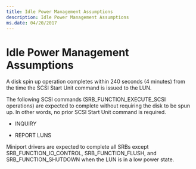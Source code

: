 ```yaml
---
title: Idle Power Management Assumptions
description: Idle Power Management Assumptions
ms.date: 04/20/2017
---
```


# Idle Power Management Assumptions

A disk spin up operation completes within 240 seconds (4 minutes) from the time the SCSI Start Unit command is issued to the LUN.

The following SCSI commands (SRB_FUNCTION_EXECUTE_SCSI operations) are expected to complete without requiring the disk to be spun up. In other words, no prior SCSI Start Unit command is required.

- INQUIRY

- REPORT LUNS

Miniport drivers are expected to complete all SRBs except SRB_FUNCTION_IO_CONTROL, SRB_FUNCTION_FLUSH, and SRB_FUNCTION_SHUTDOWN when the LUN is in a low power state.
